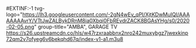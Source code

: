 #EXTINF:-1 tvg-logo="https://lh3.googleusercontent.com/-2gN4wEv_qPI/XjtKDwMuIQI/AAAAAAAAvrY/VTtJwZALBykDRnM8ia0Xbqi0FbREvdrZACK8BGAsYHg/s0/2020-02-05.png" group-title="AMBA", GARAGE TV https://s26.upstreamcdn.co/hls/w47rzxraabbnx2nro242muxybgz7jwexkinp72qm2v7ofyeg6v6bekqhd67q/index-v1-a1.m3u8
